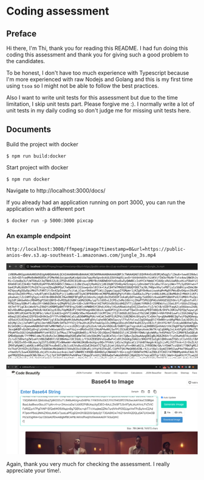 # Coding assessment

## Preface
Hi there, I'm Thi, thank you for reading this README. I had fun doing this coding this assessment and thank you for giving such a good problem to the candidates.

To be honest, I don't have too much experience with Typescript because I'm more experienced with raw Nodejs and Golang and this is my first time using `tsoa` so I might not be able to follow the best practices. 

Also I want to write unit tests for this assessment but due to the time limitation, I skip unit tests part. Please forgive me :). I normally write a lot of unit tests in my daily coding so don't judge me for missing unit tests here.

## Documents

Build the project with docker
```
$ npm run build:docker
```

Start project with docker
```
$ npm run docker
```
Navigate to http://localhost:3000/docs/

If you already had an application running on port 3000, you can run the application with a different port

```
$ docker run -p 5000:3000 pixcap
```

### An example endpoint
```
http://localhost:3000/ffmpeg/image?timestamp=0&url=https://public-anios-dev.s3.ap-southeast-1.amazonaws.com/jungle_3s.mp4
```

![](images/README/2022-02-11-12-26-20.png)

![](images/README/2022-02-11-12-26-39.png)

Again, thank you very much for checking the assessment. I really appreciate your time!.
